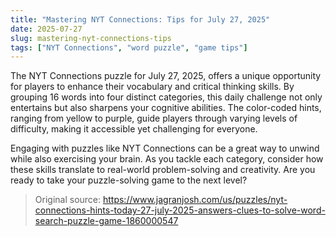 ```yaml
---
title: "Mastering NYT Connections: Tips for July 27, 2025"
date: 2025-07-27
slug: mastering-nyt-connections-tips
tags: ["NYT Connections", "word puzzle", "game tips"]
---
```


The NYT Connections puzzle for July 27, 2025, offers a unique opportunity for players to enhance their vocabulary and critical thinking skills. By grouping 16 words into four distinct categories, this daily challenge not only entertains but also sharpens your cognitive abilities. The color-coded hints, ranging from yellow to purple, guide players through varying levels of difficulty, making it accessible yet challenging for everyone.

Engaging with puzzles like NYT Connections can be a great way to unwind while also exercising your brain. As you tackle each category, consider how these skills translate to real-world problem-solving and creativity. Are you ready to take your puzzle-solving game to the next level?
> Original source: https://www.jagranjosh.com/us/puzzles/nyt-connections-hints-today-27-july-2025-answers-clues-to-solve-word-search-puzzle-game-1860000547